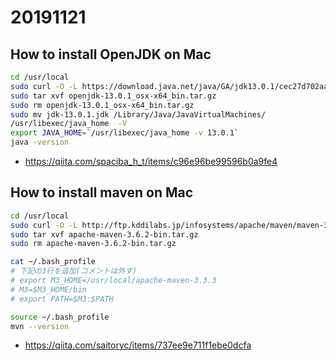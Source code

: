 # 20191121

## How to install OpenJDK on Mac

```sh
cd /usr/local
sudo curl -O -L https://download.java.net/java/GA/jdk13.0.1/cec27d702aa74d5a8630c65ae61e4305/9/GPL/openjdk-13.0.1_osx-x64_bin.tar.gz
sudo tar xvf openjdk-13.0.1_osx-x64_bin.tar.gz
sudo rm openjdk-13.0.1_osx-x64_bin.tar.gz
sudo mv jdk-13.0.1.jdk /Library/Java/JavaVirtualMachines/
/usr/libexec/java_home  -V
export JAVA_HOME=`/usr/libexec/java_home -v 13.0.1`
java -version
```

- https://qiita.com/spaciba_h_t/items/c96e96be99596b0a9fe4


## How to install maven on Mac

```sh
cd /usr/local
sudo curl -O -L http://ftp.kddilabs.jp/infosystems/apache/maven/maven-3/3.6.2/binaries/apache-maven-3.6.2-bin.tar.gz
sudo tar xvf apache-maven-3.6.2-bin.tar.gz
sudo rm apache-maven-3.6.2-bin.tar.gz

cat ~/.bash_profile
# 下記の3行を追加(コメントは外す)
# export M3_HOME=/usr/local/apache-maven-3.3.3
# M3=$M3_HOME/bin
# export PATH=$M3:$PATH

source ~/.bash_profile
mvn --version
```

- https://qiita.com/saitoryc/items/737ee9e711f1ebe0dcfa
